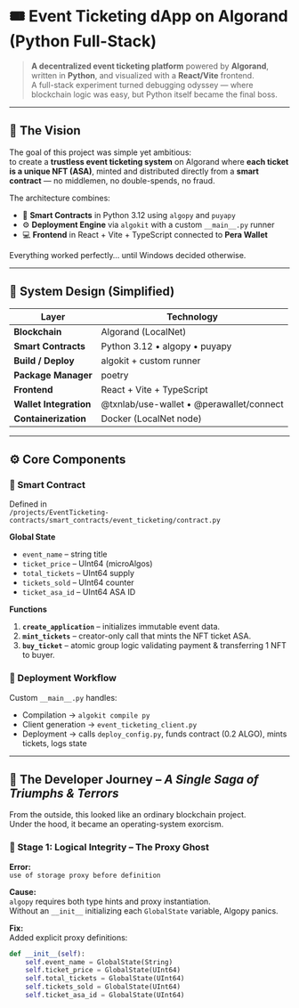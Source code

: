 # 🎟️ Event Ticketing dApp on Algorand (Python Full-Stack)

> **A decentralized event ticketing platform** powered by **Algorand**, written in **Python**, and visualized with a **React/Vite** frontend.  
> A full-stack experiment turned debugging odyssey — where blockchain logic was easy, but Python itself became the final boss.

---

## 🧩 The Vision

The goal of this project was simple yet ambitious:  
to create a **trustless event ticketing system** on Algorand where **each ticket is a unique NFT (ASA)**, minted and distributed directly from a **smart contract** — no middlemen, no double-spends, no fraud.

The architecture combines:
- 🧠 **Smart Contracts** in Python 3.12 using `algopy` and `puyapy`
- ⚙️ **Deployment Engine** via `algokit` with a custom `__main__.py` runner
- 💻 **Frontend** in React + Vite + TypeScript connected to **Pera Wallet**

Everything worked perfectly… until Windows decided otherwise.

---

## 🧱 System Design (Simplified)

| Layer | Technology |
|-------|-------------|
| **Blockchain** | Algorand (LocalNet) |
| **Smart Contracts** | Python 3.12 • algopy • puyapy |
| **Build / Deploy** | algokit + custom runner |
| **Package Manager** | poetry |
| **Frontend** | React + Vite + TypeScript |
| **Wallet Integration** | @txnlab/use-wallet • @perawallet/connect |
| **Containerization** | Docker (LocalNet node) |

---

## ⚙️ Core Components

### 🧠 Smart Contract

Defined in  
`/projects/EventTicketing-contracts/smart_contracts/event_ticketing/contract.py`

**Global State**
- `event_name` – string title  
- `ticket_price` – UInt64 (microAlgos)  
- `total_tickets` – UInt64 supply  
- `tickets_sold` – UInt64 counter  
- `ticket_asa_id` – UInt64 ASA ID  

**Functions**
1. **`create_application`** – initializes immutable event data.  
2. **`mint_tickets`** – creator-only call that mints the NFT ticket ASA.  
3. **`buy_ticket`** – atomic group logic validating payment & transferring 1 NFT to buyer.

### 🧰 Deployment Workflow

Custom `__main__.py` handles:
- Compilation → `algokit compile py`  
- Client generation → `event_ticketing_client.py`  
- Deployment → calls `deploy_config.py`, funds contract (0.2 ALGO), mints tickets, logs state  

---

## 🧭 The Developer Journey – *A Single Saga of Triumphs & Terrors*

From the outside, this looked like an ordinary blockchain project.  
Under the hood, it became an operating-system exorcism.

### 🧱 Stage 1: Logical Integrity – The Proxy Ghost

**Error:**  
`use of storage proxy before definition`

**Cause:**  
`algopy` requires both type hints and proxy instantiation.  
Without an `__init__` initializing each `GlobalState` variable, Algopy panics.

**Fix:**  
Added explicit proxy definitions:
```python
def __init__(self):
    self.event_name = GlobalState(String)
    self.ticket_price = GlobalState(UInt64)
    self.total_tickets = GlobalState(UInt64)
    self.tickets_sold = GlobalState(UInt64)
    self.ticket_asa_id = GlobalState(UInt64)
